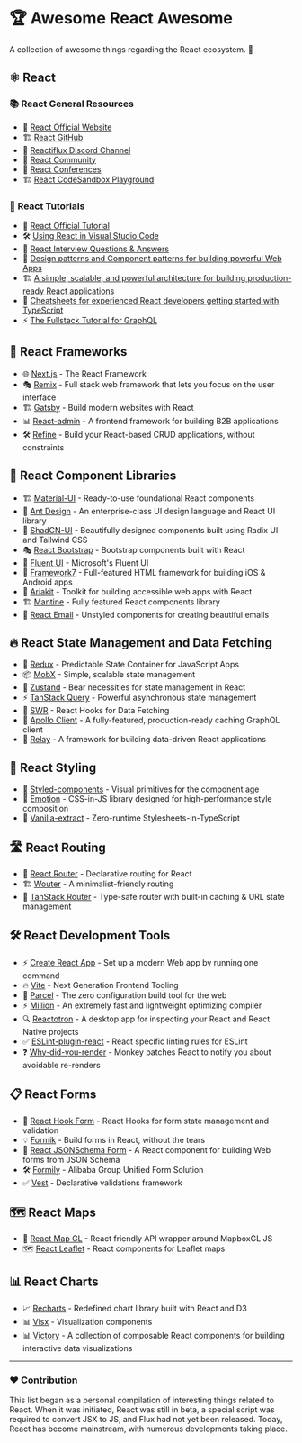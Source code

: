 # 🏆 Awesome React Awesome

A collection of awesome things regarding the React ecosystem. 🚀

## ⚛️ React

### 📚 React General Resources
- 🔗 [React Official Website](https://reactjs.org/)
- 🏗 [React GitHub](https://github.com/facebook/react)
- 💬 [Reactiflux Discord Channel](https://www.reactiflux.com/)
- 👥 [React Community](https://reactjs.org/community/support.html)
- 🎤 [React Conferences](https://reactjs.org/community/conferences.html)
- 🏗 [React CodeSandbox Playground](https://codesandbox.io/s/react)

### 📖 React Tutorials
- 📌 [React Official Tutorial](https://reactjs.org/tutorial/tutorial.html)
- 🛠 [Using React in Visual Studio Code](https://code.visualstudio.com/docs/nodejs/reactjs-tutorial)
- 🎤 [React Interview Questions & Answers](https://www.interviewbit.com/react-interview-questions/)
- 🎨 [Design patterns and Component patterns for building powerful Web Apps](https://reactpatterns.com/)
- 🏗 [A simple, scalable, and powerful architecture for building production-ready React applications](https://github.com/alan2207/bulletproof-react)
- 📜 [Cheatsheets for experienced React developers getting started with TypeScript](https://react-typescript-cheatsheet.netlify.app/)
- ⚡ [The Fullstack Tutorial for GraphQL](https://www.howtographql.com/)

## 🚀 React Frameworks
- 🌐 [Next.js](https://nextjs.org/) - The React Framework
- 🎭 [Remix](https://remix.run/) - Full stack web framework that lets you focus on the user interface
- 🏗 [Gatsby](https://www.gatsbyjs.com/) - Build modern websites with React
- 📊 [React-admin](https://marmelab.com/react-admin/) - A frontend framework for building B2B applications
- 🛠 [Refine](https://refine.dev/) - Build your React-based CRUD applications, without constraints

## 🎨 React Component Libraries
- 🏗 [Material-UI](https://mui.com/) - Ready-to-use foundational React components
- 🎨 [Ant Design](https://ant.design/) - An enterprise-class UI design language and React UI library
- 🎨 [ShadCN-UI](https://ui.shadcn.com/) - Beautifully designed components built using Radix UI and Tailwind CSS
- 🎭 [React Bootstrap](https://react-bootstrap.github.io/) - Bootstrap components built with React
- 🎨 [Fluent UI](https://developer.microsoft.com/en-us/fluentui) - Microsoft's Fluent UI
- 📱 [Framework7](https://framework7.io/) - Full-featured HTML framework for building iOS & Android apps
- 🎨 [Ariakit](https://ariakit.org/) - Toolkit for building accessible web apps with React
- 🏗 [Mantine](https://mantine.dev/) - Fully featured React components library
- 📧 [React Email](https://react.email/) - Unstyled components for creating beautiful emails

## 🔥 React State Management and Data Fetching
- 🔄 [Redux](https://redux.js.org/) - Predictable State Container for JavaScript Apps
- 📦 [MobX](https://mobx.js.org/) - Simple, scalable state management
- 🐻 [Zustand](https://github.com/pmndrs/zustand) - Bear necessities for state management in React
- ⚡ [TanStack Query](https://tanstack.com/query) - Powerful asynchronous state management
- 🔄 [SWR](https://swr.vercel.app/) - React Hooks for Data Fetching
- 🚀 [Apollo Client](https://www.apollographql.com/docs/react/) - A fully-featured, production-ready caching GraphQL client
- 🔗 [Relay](https://relay.dev/) - A framework for building data-driven React applications

## 💅 React Styling
- 🎨 [Styled-components](https://styled-components.com/) - Visual primitives for the component age
- 🎨 [Emotion](https://emotion.sh/) - CSS-in-JS library designed for high-performance style composition
- 🎨 [Vanilla-extract](https://vanilla-extract.style/) - Zero-runtime Stylesheets-in-TypeScript

## 🛣️ React Routing
- 🔀 [React Router](https://reactrouter.com/) - Declarative routing for React
- 🏗 [Wouter](https://github.com/molefrog/wouter) - A minimalist-friendly routing
- 🚀 [TanStack Router](https://tanstack.com/router) - Type-safe router with built-in caching & URL state management

## 🛠 React Development Tools
- ⚡ [Create React App](https://reactjs.org/docs/create-a-new-react-app.html) - Set up a modern Web app by running one command
- 🔥 [Vite](https://vitejs.dev/) - Next Generation Frontend Tooling
- 🚀 [Parcel](https://parceljs.org/) - The zero configuration build tool for the web
- ⚡ [Million](https://million.dev/) - An extremely fast and lightweight optimizing compiler
- 🔍 [Reactotron](https://github.com/infinitered/reactotron) - A desktop app for inspecting your React and React Native projects
- ✅ [ESLint-plugin-react](https://github.com/yannickcr/eslint-plugin-react) - React specific linting rules for ESLint
- ❓ [Why-did-you-render](https://github.com/welldone-software/why-did-you-render) - Monkey patches React to notify you about avoidable re-renders

## 📋 React Forms
- 📜 [React Hook Form](https://react-hook-form.com/) - React Hooks for form state management and validation
- 💡 [Formik](https://formik.org/) - Build forms in React, without the tears
- 🔧 [React JSONSchema Form](https://react-jsonschema-form.readthedocs.io/) - A React component for building Web forms from JSON Schema
- 🛠 [Formily](https://formilyjs.org/) - Alibaba Group Unified Form Solution
- ✅ [Vest](https://vestjs.dev/) - Declarative validations framework

## 🗺️ React Maps
- 📍 [React Map GL](https://visgl.github.io/react-map-gl/) - React friendly API wrapper around MapboxGL JS
- 🗺️ [React Leaflet](https://react-leaflet.js.org/) - React components for Leaflet maps

## 📊 React Charts
- 📈 [Recharts](https://recharts.org/) - Redefined chart library built with React and D3
- 📊 [Visx](https://airbnb.io/visx/) - Visualization components
- 📊 [Victory](https://formidable.com/open-source/victory/) - A collection of composable React components for building interactive data visualizations

---

### ❤️ Contribution
This list began as a personal compilation of interesting things related to React. When it was initiated, React was still in beta, a special script was required to convert JSX to JS, and Flux had not yet been released. Today, React has become mainstream, with numerous developments taking place.
